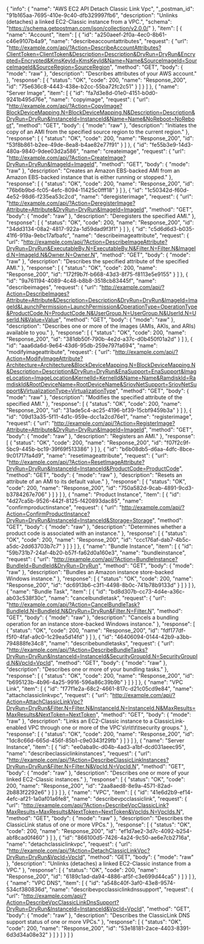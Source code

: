 {
  "info": {
    "name": "AWS EC2 API Detach Classic Link Vpc",
    "_postman_id": "91b165aa-7695-410e-9c40-dfb329997fb6",
    "description": "Unlinks (detaches) a linked EC2-Classic instance from a VPC.",
    "schema": "https://schema.getpostman.com/json/collection/v2.0.0/"
  },
  "item": [
    {
      "name": "Account",
      "item": [
        {
          "id": "a250aeef-2f0a-4ec0-8b61-c46e9107b4a9",
          "name": "describeaccountattributes",
          "request": {
            "url": "http://example.com/api/?Action=DescribeAccountAttributes?ClientToken=ClientToken&Description=Description&DryRun=DryRun&Encrypted=Encrypted&KmsKeyId=KmsKeyId&Name=Name&SourceImageId=SourceImageId&SourceRegion=SourceRegion",
            "method": "GET",
            "body": {
              "mode": "raw"
            },
            "description": "Describes attributes of your AWS account."
          },
          "response": [
            {
              "status": "OK",
              "code": 200,
              "name": "Response_200",
              "id": "75e636c8-4443-438e-b2cc-55ba72fc2c51"
            }
          ]
        }
      ]
    },
    {
      "name": "Server Image",
      "item": [
        {
          "id": "fa7d3e8d-01e0-4151-b0d0-9241b495d76e",
          "name": "copyimage",
          "request": {
            "url": "http://example.com/api/?Action=CopyImage?BlockDeviceMapping.N=BlockDeviceMapping.N&Description=Description&DryRun=DryRun&InstanceId=InstanceId&Name=Name&NoReboot=NoReboot",
            "method": "GET",
            "body": {
              "mode": "raw"
            },
            "description": "Initiates the copy of an AMI from the specified source region to the current region."
          },
          "response": [
            {
              "status": "OK",
              "code": 200,
              "name": "Response_200",
              "id": "53f8b861-b2ee-49de-8ea8-b4ae82e77f91"
            }
          ]
        },
        {
          "id": "fe55b3e9-14d3-480a-9840-9dee03d2a586",
          "name": "createimage",
          "request": {
            "url": "http://example.com/api/?Action=CreateImage?DryRun=DryRun&ImageId=ImageId",
            "method": "GET",
            "body": {
              "mode": "raw"
            },
            "description": "Creates an Amazon EBS-backed AMI from an Amazon EBS-backed instance that is either running or stopped."
          },
          "response": [
            {
              "status": "OK",
              "code": 200,
              "name": "Response_200",
              "id": "76b6b9bd-fc05-4efc-8094-11425c0fff18"
            }
          ]
        },
        {
          "id": "1c50342d-f60d-4e52-98d6-f235ea53c2cd",
          "name": "deregisterimage",
          "request": {
            "url": "http://example.com/api/?Action=DeregisterImage?Attribute=Attribute&DryRun=DryRun&ImageId=ImageId",
            "method": "GET",
            "body": {
              "mode": "raw"
            },
            "description": "Deregisters the specified AMI."
          },
          "response": [
            {
              "status": "OK",
              "code": 200,
              "name": "Response_200",
              "id": "34dd3134-08a2-4817-922a-1d59dad9f3f1"
            }
          ]
        },
        {
          "id": "c5d6d6d3-b035-41f6-919a-9ebc17afbafc",
          "name": "describeimageattribute",
          "request": {
            "url": "http://example.com/api/?Action=DescribeImageAttribute?DryRun=DryRun&ExecutableBy.N=ExecutableBy.N&Filter.N=Filter.N&ImageId.N=ImageId.N&Owner.N=Owner.N",
            "method": "GET",
            "body": {
              "mode": "raw"
            },
            "description": "Describes the specified attribute of the specified AMI."
          },
          "response": [
            {
              "status": "OK",
              "code": 200,
              "name": "Response_200",
              "id": "172f9b7f-b668-43d3-8f75-f8113e5e9155"
            }
          ]
        },
        {
          "id": "9a761194-4089-4c48-b8b8-3518cb83445f",
          "name": "describeimages",
          "request": {
            "url": "http://example.com/api/?Action=DescribeImages?Attribute=Attribute&Description=Description&DryRun=DryRun&ImageId=ImageId&LaunchPermission=LaunchPermission&OperationType=OperationType&ProductCode.N=ProductCode.N&UserGroup.N=UserGroup.N&UserId.N=UserId.N&Value=Value",
            "method": "GET",
            "body": {
              "mode": "raw"
            },
            "description": "Describes one or more of the images (AMIs, AKIs, and ARIs) available to you."
          },
          "response": [
            {
              "status": "OK",
              "code": 200,
              "name": "Response_200",
              "id": "381db50f-790b-4e2d-a37c-d0b450f01a2d"
            }
          ]
        },
        {
          "id": "aaa6da6d-9e64-43d6-95db-259e797fa694",
          "name": "modifyimageattribute",
          "request": {
            "url": "http://example.com/api/?Action=ModifyImageAttribute?Architecture=Architecture&BlockDeviceMapping.N=BlockDeviceMapping.N&Description=Description&DryRun=DryRun&EnaSupport=EnaSupport&ImageLocation=ImageLocation&KernelId=KernelId&Name=Name&RamdiskId=RamdiskId&RootDeviceName=RootDeviceName&SriovNetSupport=SriovNetSupport&VirtualizationType=VirtualizationType",
            "method": "GET",
            "body": {
              "mode": "raw"
            },
            "description": "Modifies the specified attribute of the specified AMI."
          },
          "response": [
            {
              "status": "OK",
              "code": 200,
              "name": "Response_200",
              "id": "31ade5c4-ac25-4196-bf39-15cbf9459b3a"
            }
          ]
        },
        {
          "id": "09d13a35-5f11-4d1c-959e-dcc1a2cd76e1",
          "name": "registerimage",
          "request": {
            "url": "http://example.com/api/?Action=RegisterImage?Attribute=Attribute&DryRun=DryRun&ImageId=ImageId",
            "method": "GET",
            "body": {
              "mode": "raw"
            },
            "description": "Registers an AMI."
          },
          "response": [
            {
              "status": "OK",
              "code": 200,
              "name": "Response_200",
              "id": "f07f2c9f-5bc9-445b-bc19-39f69f513386"
            }
          ]
        },
        {
          "id": "b6b08db5-d6aa-4dfc-8bce-9c01717fa4d9",
          "name": "resetimageattribute",
          "request": {
            "url": "http://example.com/api/?Action=ResetImageAttribute?DryRun=DryRun&InstanceId=InstanceId&ProductCode=ProductCode",
            "method": "GET",
            "body": {
              "mode": "raw"
            },
            "description": "Resets an attribute of an AMI to its default value."
          },
          "response": [
            {
              "status": "OK",
              "code": 200,
              "name": "Response_200",
              "id": "750a582d-9cab-4891-9cd3-b3784267e706"
            }
          ]
        }
      ]
    },
    {
      "name": "Product Instance",
      "item": [
        {
          "id": "4d27ca5b-9526-442f-8125-f420893dac85",
          "name": "confirmproductinstance",
          "request": {
            "url": "http://example.com/api/?Action=ConfirmProductInstance?DryRun=DryRun&InstanceId=InstanceId&Storage=Storage",
            "method": "GET",
            "body": {
              "mode": "raw"
            },
            "description": "Determines whether a product code is associated with an instance."
          },
          "response": [
            {
              "status": "OK",
              "code": 200,
              "name": "Response_200",
              "id": "ccc176af-dab7-4b5c-a5dc-2dd63703b7c7"
            }
          ]
        }
      ]
    },
    {
      "name": "Bundle Instance",
      "item": [
        {
          "id": "59b731b7-24af-4b20-b57f-fa62d0a160e3",
          "name": "bundleinstance",
          "request": {
            "url": "http://example.com/api/?Action=BundleInstance?BundleId=BundleId&DryRun=DryRun",
            "method": "GET",
            "body": {
              "mode": "raw"
            },
            "description": "Bundles an Amazon instance store-backed Windows instance."
          },
          "response": [
            {
              "status": "OK",
              "code": 200,
              "name": "Response_200",
              "id": "dc6913b6-c3f1-4498-8b0c-741b78b9133d"
            }
          ]
        }
      ]
    },
    {
      "name": "Bundle Task",
      "item": [
        {
          "id": "bd8d307b-cc73-4d4e-a36c-ab03c538f30c",
          "name": "cancelbundletask",
          "request": {
            "url": "http://example.com/api/?Action=CancelBundleTask?BundleId.N=BundleId.N&DryRun=DryRun&Filter.N=Filter.N",
            "method": "GET",
            "body": {
              "mode": "raw"
            },
            "description": "Cancels a bundling operation for an instance store-backed Windows instance."
          },
          "response": [
            {
              "status": "OK",
              "code": 200,
              "name": "Response_200",
              "id": "fdf177df-f5f0-4faf-a9c0-1c29ea5d14fd"
            }
          ]
        },
        {
          "id": "46406094-0144-42b9-a3bb-794888fe34c8",
          "name": "describebundletasks",
          "request": {
            "url": "http://example.com/api/?Action=DescribeBundleTasks?DryRun=DryRun&InstanceId=InstanceId&SecurityGroupId.N=SecurityGroupId.N&VpcId=VpcId",
            "method": "GET",
            "body": {
              "mode": "raw"
            },
            "description": "Describes one or more of your bundling tasks."
          },
          "response": [
            {
              "status": "OK",
              "code": 200,
              "name": "Response_200",
              "id": "b695123b-4b96-4a25-9916-596a86c39b9b"
            }
          ]
        }
      ]
    },
    {
      "name": "VPC Link",
      "item": [
        {
          "id": "f77f1e2a-68c2-4661-817c-d21c05cd9e84",
          "name": "attachclassiclinkvpc",
          "request": {
            "url": "http://example.com/api/?Action=AttachClassicLinkVpc?DryRun=DryRun&Filter.N=Filter.N&InstanceId.N=InstanceId.N&MaxResults=MaxResults&NextToken=NextToken",
            "method": "GET",
            "body": {
              "mode": "raw"
            },
            "description": "Links an EC2-Classic instance to a ClassicLink-enabled VPC through one or more of the VPC's\n\t\t\tsecurity groups."
          },
          "response": [
            {
              "status": "OK",
              "code": 200,
              "name": "Response_200",
              "id": "1dc8c66d-665d-456f-85b1-c9e0343f29fb"
            }
          ]
        }
      ]
    },
    {
      "name": "Server Instance",
      "item": [
        {
          "id": "ee0aba9c-d04b-4ad3-a1bf-dcd031aeec95",
          "name": "describeclassiclinkinstances",
          "request": {
            "url": "http://example.com/api/?Action=DescribeClassicLinkInstances?DryRun=DryRun&Filter.N=Filter.N&VpcId.N=VpcId.N",
            "method": "GET",
            "body": {
              "mode": "raw"
            },
            "description": "Describes one or more of your linked EC2-Classic instances."
          },
          "response": [
            {
              "status": "OK",
              "code": 200,
              "name": "Response_200",
              "id": "2aa8aed8-8e9a-4571-82ad-2b883f2292e6"
            }
          ]
        }
      ]
    },
    {
      "name": "VPC",
      "item": [
        {
          "id": "41e6d2b9-ef14-4efc-af21-1a0af01a6fe8",
          "name": "describevpcclassiclink",
          "request": {
            "url": "http://example.com/api/?Action=DescribeVpcClassicLink?MaxResults=MaxResults&NextToken=NextToken&VpcIds.N=VpcIds.N",
            "method": "GET",
            "body": {
              "mode": "raw"
            },
            "description": "Describes the ClassicLink status of one or more VPCs."
          },
          "response": [
            {
              "status": "OK",
              "code": 200,
              "name": "Response_200",
              "id": "ef1d7ae2-3d7c-4092-b254-abf8cad0f460"
            }
          ]
        },
        {
          "id": "866100d5-7426-4a24-9c50-ae6e7cb2716a",
          "name": "detachclassiclinkvpc",
          "request": {
            "url": "http://example.com/api/?Action=DetachClassicLinkVpc?DryRun=DryRun&VpcId=VpcId",
            "method": "GET",
            "body": {
              "mode": "raw"
            },
            "description": "Unlinks (detaches) a linked EC2-Classic instance from a VPC."
          },
          "response": [
            {
              "status": "OK",
              "code": 200,
              "name": "Response_200",
              "id": "6189c1ad-da94-4886-af5f-c3e699d44ca5"
            }
          ]
        }
      ]
    },
    {
      "name": "VPC DNS",
      "item": [
        {
          "id": "a548c40f-3af0-43e8-9574-534cf380836d",
          "name": "describevpcclassiclinkdnssupport",
          "request": {
            "url": "http://example.com/api/?Action=DescribeVpcClassicLinkDnsSupport?DryRun=DryRun&InstanceId=InstanceId&VpcId=VpcId",
            "method": "GET",
            "body": {
              "mode": "raw"
            },
            "description": "Describes the ClassicLink DNS support status of one or more VPCs."
          },
          "response": [
            {
              "status": "OK",
              "code": 200,
              "name": "Response_200",
              "id": "53e18181-2ace-4403-8391-6d3d34a08e32"
            }
          ]
        }
      ]
    }
  ]
}